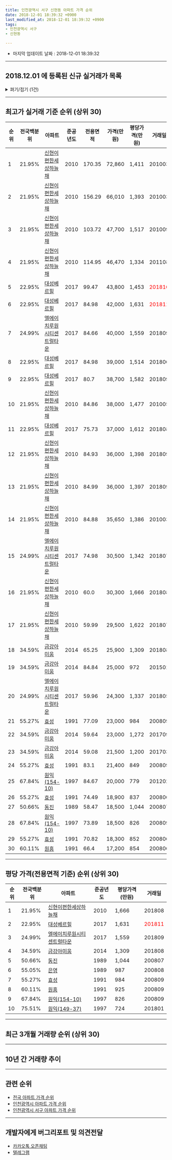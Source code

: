 ```yaml
---
title: 인천광역시 서구 신현동 아파트 가격 순위
date: 2018-12-01 18:39:32 +0900
last_modified_at: 2018-12-01 18:39:32 +0900
tags:
- 인천광역시 서구
- 신현동

---
```


* 마지막 업데이트 날짜 : 2018-12-01 18:39:32

---

## 2018.12.01 에 등록된 신규 실거래가 목록

<details>
<summary>펴기/접기 (1건)</summary>
<div markdown="1">

|아파트|전국백분위|준공년도|전용면적|가격(만원)|평당가격(만원)|거래일|
|---|---|---|---|---|---|---|
|[대성베르힐](https://search.naver.com/search.naver?query=%EC%9D%B8%EC%B2%9C%EA%B4%91%EC%97%AD%EC%8B%9C+%EC%84%9C%EA%B5%AC+%EC%8B%A0%ED%98%84%EB%8F%99+%EB%8C%80%EC%84%B1%EB%B2%A0%EB%A5%B4%ED%9E%90)|22.95%|2017|84.98|42,000|1,631|<span style="color:red">201811</span>|


</div>
</details>

---

## 최고가 실거래 기준 순위 (상위 30)


|순위|전국백분위|아파트|준공년도|전용면적|가격(만원)|평당가격(만원)|거래일|
|---|---|---|---|---|---|---|---|
|1|21.95%|[신현이편한세상하늘채](https://search.naver.com/search.naver?query=%EC%9D%B8%EC%B2%9C%EA%B4%91%EC%97%AD%EC%8B%9C+%EC%84%9C%EA%B5%AC+%EC%8B%A0%ED%98%84%EB%8F%99+%EC%8B%A0%ED%98%84%EC%9D%B4%ED%8E%B8%ED%95%9C%EC%84%B8%EC%83%81%ED%95%98%EB%8A%98%EC%B1%84)|2010|170.35|72,860|1,411|201003|
|2|21.95%|[신현이편한세상하늘채](https://search.naver.com/search.naver?query=%EC%9D%B8%EC%B2%9C%EA%B4%91%EC%97%AD%EC%8B%9C+%EC%84%9C%EA%B5%AC+%EC%8B%A0%ED%98%84%EB%8F%99+%EC%8B%A0%ED%98%84%EC%9D%B4%ED%8E%B8%ED%95%9C%EC%84%B8%EC%83%81%ED%95%98%EB%8A%98%EC%B1%84)|2010|156.29|66,010|1,393|201003|
|3|21.95%|[신현이편한세상하늘채](https://search.naver.com/search.naver?query=%EC%9D%B8%EC%B2%9C%EA%B4%91%EC%97%AD%EC%8B%9C+%EC%84%9C%EA%B5%AC+%EC%8B%A0%ED%98%84%EB%8F%99+%EC%8B%A0%ED%98%84%EC%9D%B4%ED%8E%B8%ED%95%9C%EC%84%B8%EC%83%81%ED%95%98%EB%8A%98%EC%B1%84)|2010|103.72|47,700|1,517|201009|
|4|21.95%|[신현이편한세상하늘채](https://search.naver.com/search.naver?query=%EC%9D%B8%EC%B2%9C%EA%B4%91%EC%97%AD%EC%8B%9C+%EC%84%9C%EA%B5%AC+%EC%8B%A0%ED%98%84%EB%8F%99+%EC%8B%A0%ED%98%84%EC%9D%B4%ED%8E%B8%ED%95%9C%EC%84%B8%EC%83%81%ED%95%98%EB%8A%98%EC%B1%84)|2010|114.95|46,470|1,334|201108|
|5|22.95%|[대성베르힐](https://search.naver.com/search.naver?query=%EC%9D%B8%EC%B2%9C%EA%B4%91%EC%97%AD%EC%8B%9C+%EC%84%9C%EA%B5%AC+%EC%8B%A0%ED%98%84%EB%8F%99+%EB%8C%80%EC%84%B1%EB%B2%A0%EB%A5%B4%ED%9E%90)|2017|99.47|43,800|1,453|<span style="color:red">201810</span>|
|6|22.95%|[대성베르힐](https://search.naver.com/search.naver?query=%EC%9D%B8%EC%B2%9C%EA%B4%91%EC%97%AD%EC%8B%9C+%EC%84%9C%EA%B5%AC+%EC%8B%A0%ED%98%84%EB%8F%99+%EB%8C%80%EC%84%B1%EB%B2%A0%EB%A5%B4%ED%9E%90)|2017|84.98|42,000|1,631|<span style="color:red">201811</span>|
|7|24.99%|[엘에이치루원시티센트럴타운](https://search.naver.com/search.naver?query=%EC%9D%B8%EC%B2%9C%EA%B4%91%EC%97%AD%EC%8B%9C+%EC%84%9C%EA%B5%AC+%EC%8B%A0%ED%98%84%EB%8F%99+%EC%97%98%EC%97%90%EC%9D%B4%EC%B9%98%EB%A3%A8%EC%9B%90%EC%8B%9C%ED%8B%B0%EC%84%BC%ED%8A%B8%EB%9F%B4%ED%83%80%EC%9A%B4)|2017|84.66|40,000|1,559|201809|
|8|22.95%|[대성베르힐](https://search.naver.com/search.naver?query=%EC%9D%B8%EC%B2%9C%EA%B4%91%EC%97%AD%EC%8B%9C+%EC%84%9C%EA%B5%AC+%EC%8B%A0%ED%98%84%EB%8F%99+%EB%8C%80%EC%84%B1%EB%B2%A0%EB%A5%B4%ED%9E%90)|2017|84.98|39,000|1,514|201806|
|9|22.95%|[대성베르힐](https://search.naver.com/search.naver?query=%EC%9D%B8%EC%B2%9C%EA%B4%91%EC%97%AD%EC%8B%9C+%EC%84%9C%EA%B5%AC+%EC%8B%A0%ED%98%84%EB%8F%99+%EB%8C%80%EC%84%B1%EB%B2%A0%EB%A5%B4%ED%9E%90)|2017|80.7|38,700|1,582|201809|
|10|21.95%|[신현이편한세상하늘채](https://search.naver.com/search.naver?query=%EC%9D%B8%EC%B2%9C%EA%B4%91%EC%97%AD%EC%8B%9C+%EC%84%9C%EA%B5%AC+%EC%8B%A0%ED%98%84%EB%8F%99+%EC%8B%A0%ED%98%84%EC%9D%B4%ED%8E%B8%ED%95%9C%EC%84%B8%EC%83%81%ED%95%98%EB%8A%98%EC%B1%84)|2010|84.86|38,000|1,477|201005|
|11|22.95%|[대성베르힐](https://search.naver.com/search.naver?query=%EC%9D%B8%EC%B2%9C%EA%B4%91%EC%97%AD%EC%8B%9C+%EC%84%9C%EA%B5%AC+%EC%8B%A0%ED%98%84%EB%8F%99+%EB%8C%80%EC%84%B1%EB%B2%A0%EB%A5%B4%ED%9E%90)|2017|75.73|37,000|1,612|201808|
|12|21.95%|[신현이편한세상하늘채](https://search.naver.com/search.naver?query=%EC%9D%B8%EC%B2%9C%EA%B4%91%EC%97%AD%EC%8B%9C+%EC%84%9C%EA%B5%AC+%EC%8B%A0%ED%98%84%EB%8F%99+%EC%8B%A0%ED%98%84%EC%9D%B4%ED%8E%B8%ED%95%9C%EC%84%B8%EC%83%81%ED%95%98%EB%8A%98%EC%B1%84)|2010|84.93|36,000|1,398|201809|
|13|21.95%|[신현이편한세상하늘채](https://search.naver.com/search.naver?query=%EC%9D%B8%EC%B2%9C%EA%B4%91%EC%97%AD%EC%8B%9C+%EC%84%9C%EA%B5%AC+%EC%8B%A0%ED%98%84%EB%8F%99+%EC%8B%A0%ED%98%84%EC%9D%B4%ED%8E%B8%ED%95%9C%EC%84%B8%EC%83%81%ED%95%98%EB%8A%98%EC%B1%84)|2010|84.99|36,000|1,397|201809|
|14|21.95%|[신현이편한세상하늘채](https://search.naver.com/search.naver?query=%EC%9D%B8%EC%B2%9C%EA%B4%91%EC%97%AD%EC%8B%9C+%EC%84%9C%EA%B5%AC+%EC%8B%A0%ED%98%84%EB%8F%99+%EC%8B%A0%ED%98%84%EC%9D%B4%ED%8E%B8%ED%95%9C%EC%84%B8%EC%83%81%ED%95%98%EB%8A%98%EC%B1%84)|2010|84.88|35,650|1,386|201003|
|15|24.99%|[엘에이치루원시티센트럴타운](https://search.naver.com/search.naver?query=%EC%9D%B8%EC%B2%9C%EA%B4%91%EC%97%AD%EC%8B%9C+%EC%84%9C%EA%B5%AC+%EC%8B%A0%ED%98%84%EB%8F%99+%EC%97%98%EC%97%90%EC%9D%B4%EC%B9%98%EB%A3%A8%EC%9B%90%EC%8B%9C%ED%8B%B0%EC%84%BC%ED%8A%B8%EB%9F%B4%ED%83%80%EC%9A%B4)|2017|74.98|30,500|1,342|201807|
|16|21.95%|[신현이편한세상하늘채](https://search.naver.com/search.naver?query=%EC%9D%B8%EC%B2%9C%EA%B4%91%EC%97%AD%EC%8B%9C+%EC%84%9C%EA%B5%AC+%EC%8B%A0%ED%98%84%EB%8F%99+%EC%8B%A0%ED%98%84%EC%9D%B4%ED%8E%B8%ED%95%9C%EC%84%B8%EC%83%81%ED%95%98%EB%8A%98%EC%B1%84)|2010|60.0|30,300|1,666|201808|
|17|21.95%|[신현이편한세상하늘채](https://search.naver.com/search.naver?query=%EC%9D%B8%EC%B2%9C%EA%B4%91%EC%97%AD%EC%8B%9C+%EC%84%9C%EA%B5%AC+%EC%8B%A0%ED%98%84%EB%8F%99+%EC%8B%A0%ED%98%84%EC%9D%B4%ED%8E%B8%ED%95%9C%EC%84%B8%EC%83%81%ED%95%98%EB%8A%98%EC%B1%84)|2010|59.99|29,500|1,622|201807|
|18|34.59%|[금강아미움](https://search.naver.com/search.naver?query=%EC%9D%B8%EC%B2%9C%EA%B4%91%EC%97%AD%EC%8B%9C+%EC%84%9C%EA%B5%AC+%EC%8B%A0%ED%98%84%EB%8F%99+%EA%B8%88%EA%B0%95%EC%95%84%EB%AF%B8%EC%9B%80)|2014|65.25|25,900|1,309|201808|
|19|34.59%|[금강아미움](https://search.naver.com/search.naver?query=%EC%9D%B8%EC%B2%9C%EA%B4%91%EC%97%AD%EC%8B%9C+%EC%84%9C%EA%B5%AC+%EC%8B%A0%ED%98%84%EB%8F%99+%EA%B8%88%EA%B0%95%EC%95%84%EB%AF%B8%EC%9B%80)|2014|84.84|25,000|972|201501|
|20|24.99%|[엘에이치루원시티센트럴타운](https://search.naver.com/search.naver?query=%EC%9D%B8%EC%B2%9C%EA%B4%91%EC%97%AD%EC%8B%9C+%EC%84%9C%EA%B5%AC+%EC%8B%A0%ED%98%84%EB%8F%99+%EC%97%98%EC%97%90%EC%9D%B4%EC%B9%98%EB%A3%A8%EC%9B%90%EC%8B%9C%ED%8B%B0%EC%84%BC%ED%8A%B8%EB%9F%B4%ED%83%80%EC%9A%B4)|2017|59.96|24,300|1,337|201805|
|21|55.27%|[효성](https://search.naver.com/search.naver?query=%EC%9D%B8%EC%B2%9C%EA%B4%91%EC%97%AD%EC%8B%9C+%EC%84%9C%EA%B5%AC+%EC%8B%A0%ED%98%84%EB%8F%99+%ED%9A%A8%EC%84%B1)|1991|77.09|23,000|984|200809|
|22|34.59%|[금강아미움](https://search.naver.com/search.naver?query=%EC%9D%B8%EC%B2%9C%EA%B4%91%EC%97%AD%EC%8B%9C+%EC%84%9C%EA%B5%AC+%EC%8B%A0%ED%98%84%EB%8F%99+%EA%B8%88%EA%B0%95%EC%95%84%EB%AF%B8%EC%9B%80)|2014|59.64|23,000|1,272|201709|
|23|34.59%|[금강아미움](https://search.naver.com/search.naver?query=%EC%9D%B8%EC%B2%9C%EA%B4%91%EC%97%AD%EC%8B%9C+%EC%84%9C%EA%B5%AC+%EC%8B%A0%ED%98%84%EB%8F%99+%EA%B8%88%EA%B0%95%EC%95%84%EB%AF%B8%EC%9B%80)|2014|59.08|21,500|1,200|201703|
|24|55.27%|[효성](https://search.naver.com/search.naver?query=%EC%9D%B8%EC%B2%9C%EA%B4%91%EC%97%AD%EC%8B%9C+%EC%84%9C%EA%B5%AC+%EC%8B%A0%ED%98%84%EB%8F%99+%ED%9A%A8%EC%84%B1)|1991|83.1|21,400|849|200809|
|25|67.84%|[원익(154-10)](https://search.naver.com/search.naver?query=%EC%9D%B8%EC%B2%9C%EA%B4%91%EC%97%AD%EC%8B%9C+%EC%84%9C%EA%B5%AC+%EC%8B%A0%ED%98%84%EB%8F%99+%EC%9B%90%EC%9D%B5%28154-10%29)|1997|84.67|20,000|779|201202|
|26|55.27%|[효성](https://search.naver.com/search.naver?query=%EC%9D%B8%EC%B2%9C%EA%B4%91%EC%97%AD%EC%8B%9C+%EC%84%9C%EA%B5%AC+%EC%8B%A0%ED%98%84%EB%8F%99+%ED%9A%A8%EC%84%B1)|1991|74.49|18,900|837|200806|
|27|50.66%|[동진](https://search.naver.com/search.naver?query=%EC%9D%B8%EC%B2%9C%EA%B4%91%EC%97%AD%EC%8B%9C+%EC%84%9C%EA%B5%AC+%EC%8B%A0%ED%98%84%EB%8F%99+%EB%8F%99%EC%A7%84)|1989|58.47|18,500|1,044|200807|
|28|67.84%|[원익(154-10)](https://search.naver.com/search.naver?query=%EC%9D%B8%EC%B2%9C%EA%B4%91%EC%97%AD%EC%8B%9C+%EC%84%9C%EA%B5%AC+%EC%8B%A0%ED%98%84%EB%8F%99+%EC%9B%90%EC%9D%B5%28154-10%29)|1997|73.89|18,500|826|200809|
|29|55.27%|[효성](https://search.naver.com/search.naver?query=%EC%9D%B8%EC%B2%9C%EA%B4%91%EC%97%AD%EC%8B%9C+%EC%84%9C%EA%B5%AC+%EC%8B%A0%ED%98%84%EB%8F%99+%ED%9A%A8%EC%84%B1)|1991|70.82|18,300|852|200806|
|30|60.11%|[원흥](https://search.naver.com/search.naver?query=%EC%9D%B8%EC%B2%9C%EA%B4%91%EC%97%AD%EC%8B%9C+%EC%84%9C%EA%B5%AC+%EC%8B%A0%ED%98%84%EB%8F%99+%EC%9B%90%ED%9D%A5)|1991|66.4|17,200|854|200806|


---

## 평당 가격(전용면적 기준) 순위 (상위 30)


|순위|전국백분위|아파트|준공년도|평당가격(만원)|거래일|
|---|---|---|---|---|---|
|1|21.95%|[신현이편한세상하늘채](https://search.naver.com/search.naver?query=%EC%9D%B8%EC%B2%9C%EA%B4%91%EC%97%AD%EC%8B%9C+%EC%84%9C%EA%B5%AC+%EC%8B%A0%ED%98%84%EB%8F%99+%EC%8B%A0%ED%98%84%EC%9D%B4%ED%8E%B8%ED%95%9C%EC%84%B8%EC%83%81%ED%95%98%EB%8A%98%EC%B1%84)|2010|1,666|201808|
|2|22.95%|[대성베르힐](https://search.naver.com/search.naver?query=%EC%9D%B8%EC%B2%9C%EA%B4%91%EC%97%AD%EC%8B%9C+%EC%84%9C%EA%B5%AC+%EC%8B%A0%ED%98%84%EB%8F%99+%EB%8C%80%EC%84%B1%EB%B2%A0%EB%A5%B4%ED%9E%90)|2017|1,631|<span style="color:red">201811</span>|
|3|24.99%|[엘에이치루원시티센트럴타운](https://search.naver.com/search.naver?query=%EC%9D%B8%EC%B2%9C%EA%B4%91%EC%97%AD%EC%8B%9C+%EC%84%9C%EA%B5%AC+%EC%8B%A0%ED%98%84%EB%8F%99+%EC%97%98%EC%97%90%EC%9D%B4%EC%B9%98%EB%A3%A8%EC%9B%90%EC%8B%9C%ED%8B%B0%EC%84%BC%ED%8A%B8%EB%9F%B4%ED%83%80%EC%9A%B4)|2017|1,559|201809|
|4|34.59%|[금강아미움](https://search.naver.com/search.naver?query=%EC%9D%B8%EC%B2%9C%EA%B4%91%EC%97%AD%EC%8B%9C+%EC%84%9C%EA%B5%AC+%EC%8B%A0%ED%98%84%EB%8F%99+%EA%B8%88%EA%B0%95%EC%95%84%EB%AF%B8%EC%9B%80)|2014|1,309|201808|
|5|50.66%|[동진](https://search.naver.com/search.naver?query=%EC%9D%B8%EC%B2%9C%EA%B4%91%EC%97%AD%EC%8B%9C+%EC%84%9C%EA%B5%AC+%EC%8B%A0%ED%98%84%EB%8F%99+%EB%8F%99%EC%A7%84)|1989|1,044|200807|
|6|55.05%|[은영](https://search.naver.com/search.naver?query=%EC%9D%B8%EC%B2%9C%EA%B4%91%EC%97%AD%EC%8B%9C+%EC%84%9C%EA%B5%AC+%EC%8B%A0%ED%98%84%EB%8F%99+%EC%9D%80%EC%98%81)|1989|987|200808|
|7|55.27%|[효성](https://search.naver.com/search.naver?query=%EC%9D%B8%EC%B2%9C%EA%B4%91%EC%97%AD%EC%8B%9C+%EC%84%9C%EA%B5%AC+%EC%8B%A0%ED%98%84%EB%8F%99+%ED%9A%A8%EC%84%B1)|1991|984|200809|
|8|60.11%|[원흥](https://search.naver.com/search.naver?query=%EC%9D%B8%EC%B2%9C%EA%B4%91%EC%97%AD%EC%8B%9C+%EC%84%9C%EA%B5%AC+%EC%8B%A0%ED%98%84%EB%8F%99+%EC%9B%90%ED%9D%A5)|1991|925|200809|
|9|67.84%|[원익(154-10)](https://search.naver.com/search.naver?query=%EC%9D%B8%EC%B2%9C%EA%B4%91%EC%97%AD%EC%8B%9C+%EC%84%9C%EA%B5%AC+%EC%8B%A0%ED%98%84%EB%8F%99+%EC%9B%90%EC%9D%B5%28154-10%29)|1997|826|200809|
|10|75.51%|[원익(149-37)](https://search.naver.com/search.naver?query=%EC%9D%B8%EC%B2%9C%EA%B4%91%EC%97%AD%EC%8B%9C+%EC%84%9C%EA%B5%AC+%EC%8B%A0%ED%98%84%EB%8F%99+%EC%9B%90%EC%9D%B5%28149-37%29)|1997|724|201801|


---

## 최근 3개월 거래량 순위 (상위 30)


<div style="width:100%;">
    <canvas id="deal_count_ranking" height="250"></canvas>
</div>


<script>
new Chart(document.getElementById("deal_count_ranking"), {
    type: 'horizontalBar',
    data: {
        labels: ['신현이편한세상하늘채', '효성', '동진', '대성베르힐', '원흥', '은영', '엘에이치루원시티센트럴타운'],
        datasets: [{
            label: '실거래 수',
            data: [16, 3, 2, 2, 1, 1, 1],
            borderColor: "rgba(255, 0, 128, 1)",
            backgroundColor: "rgba(255, 0, 128, 0.5)",
            fill: false,
        }]
    },
    options: {
        responsive: true,
        title: {
            display: true,
            text: '최근 3개월 거래량 순위'
        },
        tooltips: {
            mode: 'index',
            intersect: false,
            callbacks: {
                title: function(tooltipItems, data) {
                    return "실거래 수:";
                },
                label: function(tooltipItem, data) {
                    return data.labels[tooltipItem.index] + ": " + tooltipItem.xLabel;
                }
            }
        },
        hover: {
            mode: 'nearest',
            intersect: true
        },
        scales: {
            xAxes: [{
                display: true,
                scaleLabel: {
                    display: true,
                    labelString: '실거래 수'
                },
                ticks: {
                    suggestedMin: 0,
                }
            }],
            yAxes: [{
                display: true,
                ticks: {
                    autoSkip: false,
                    callback: function(value, index, values) {
                        if (value.length > 15)
                            return value.substr(0, 13) + "...";
                        else
                            return value;
                    }
                },
                scaleLabel: {
                    display: false,
                }
            }]
        }
    }
});

</script>


---

## 10년 간 거래량 추이


<div style="width:100%;">
    <canvas id="deal_progress" height="250"></canvas>
</div>

<script>
new Chart(document.getElementById("deal_progress"), {
    type: 'line',
    data: {
        labels: ['200812','200901','200902','200903','200904','200905','200906','200907','200908','200909','200910','200911','200912','201001','201002','201003','201004','201005','201006','201007','201008','201009','201010','201011','201012','201101','201102','201103','201104','201105','201106','201107','201108','201109','201110','201111','201112','201201','201202','201203','201204','201205','201206','201207','201208','201209','201210','201211','201212','201301','201302','201303','201304','201305','201306','201307','201308','201309','201310','201311','201312','201401','201402','201403','201404','201405','201406','201407','201408','201409','201410','201411','201412','201501','201502','201503','201504','201505','201506','201507','201508','201509','201510','201511','201512','201601','201602','201603','201604','201605','201606','201607','201608','201609','201610','201611','201612','201701','201702','201703','201704','201705','201706','201707','201708','201709','201710','201711','201712','201801','201802','201803','201804','201805','201806','201807','201808','201809','201810','201811','201812'],
        datasets: [{
            label: '실거래 수',
            pointRadius: 1,
            data: [1, 2, 4, 1, 3, 4, 3, 7, 8, 7, 7, 2, 1, 3, 5, 18, 24, 11, 13, 6, 12, 17, 35, 45, 33, 18, 14, 28, 7, 15, 12, 22, 29, 23, 15, 22, 8, 10, 14, 15, 9, 9, 12, 9, 12, 17, 14, 10, 7, 11, 9, 21, 28, 24, 16, 16, 13, 19, 26, 17, 12, 19, 20, 37, 17, 19, 18, 22, 22, 20, 22, 28, 11, 24, 27, 37, 35, 28, 26, 27, 29, 25, 21, 18, 7, 10, 15, 15, 22, 37, 27, 23, 37, 29, 39, 20, 26, 14, 15, 28, 26, 34, 26, 31, 25, 37, 25, 15, 18, 24, 33, 31, 22, 20, 35, 38, 43, 37, 21, 5, 0],
            borderColor: "rgba(255, 201, 14, 1)",
            backgroundColor: "rgba(255, 201, 14, 0.5)",
            fill: true,
        }]
    },
    options: {
        responsive: true,
        title: {
            display: true,
            text: '10년간 거래량 추이'
        },
        tooltips: {
            mode: 'index',
            intersect: false,
        },
        hover: {
            mode: 'nearest',
            intersect: true
        },
        scales: {
            xAxes: [{
                display: true,
                scaleLabel: {
                    display: true,
                    labelString: '년/월'
                }
            }],
            yAxes: [{
                display: true,
                ticks: {
                    suggestedMin: 0,
                },
                scaleLabel: {
                    display: true,
                    labelString: '실거래 수'
                }
            }]
        }
    }
});

</script>


---

## 관련 순위

- [전국 아파트 가격 순위](https://inasie.github.io/apt-ranking/전국)
- [인천광역시 아파트 가격 순위](https://inasie.github.io/apt-ranking/인천광역시)
- [인천광역시 서구 아파트 가격 순위](https://inasie.github.io/apt-ranking/인천광역시-서구)


---

## 개발자에게 버그리포트 및 의견전달

- [카카오톡 오픈채팅](https://open.kakao.com/o/gLJUAP4)
- [텔레그램](https://t.me/inasie)

